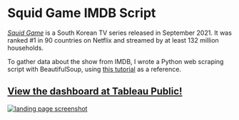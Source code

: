 # Squid Game IMDB Script

[*Squid Game*](https://www.imdb.com/title/tt10919420/) is a South Korean TV series released in September 2021. It was ranked #1 in 90 countries on Netflix and streamed by at least 132 million households. 

To gather data about the show from IMDB, I wrote a Python web scraping script with BeautifulSoup, using [this tutorial](https://isabella-b.com/blog/scraping-episode-imdb-ratings-tutorial/) as a reference. 

## [View the dashboard at Tableau Public!](https://public.tableau.com/app/profile/rachael.ngoge/viz/SquidGame_16355833042950/MainPage)

[![landing page screenshot](https://user-images.githubusercontent.com/23280835/141037917-4841eb6d-cce8-4e70-a4d6-e9e4d4670ff6.jpg)](https://public.tableau.com/app/profile/rachael.ngoge/viz/SquidGame_16355833042950/MainPage)

